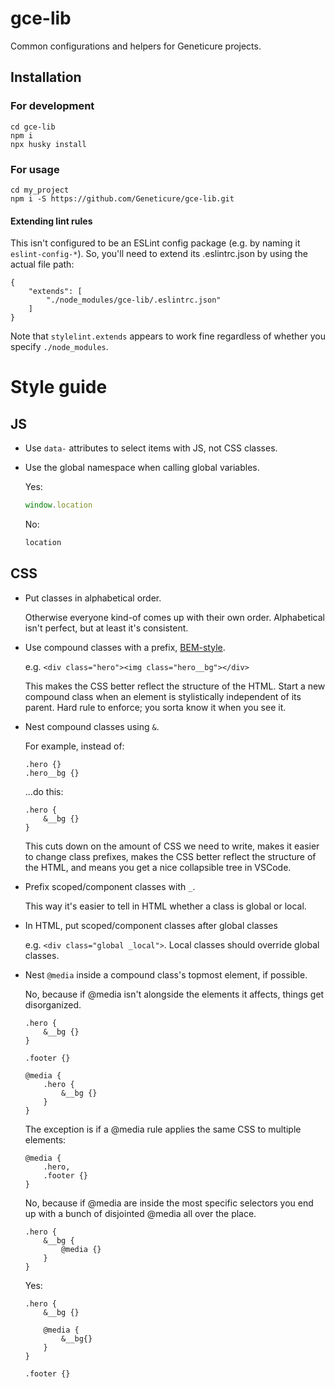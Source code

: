 # gce-lib

Common configurations and helpers for Geneticure projects.

## Installation

### For development

```
cd gce-lib
npm i
npx husky install
```

### For usage

```
cd my_project
npm i -S https://github.com/Geneticure/gce-lib.git
```

#### Extending lint rules

This isn't configured to be an ESLint config package (e.g. by naming it `eslint-config-*`). So, you'll need to extend its .eslintrc.json by using the actual file path:

```
{
	"extends": [
		"./node_modules/gce-lib/.eslintrc.json"
	]
}
```

Note that `stylelint.extends` appears to work fine regardless of whether you specify `./node_modules`.

# Style guide

## JS

- Use `data-` attributes to select items with JS, not CSS classes.
- Use the global namespace when calling global variables.

    Yes:
    ```js
    window.location
    ```

    No:
    ```js
    location
    ```

## CSS

- Put classes in alphabetical order.

    Otherwise everyone kind-of comes up with their own order. Alphabetical isn't perfect, but at least it's consistent.

- Use compound classes with a prefix, [BEM-style](https://getbem.com/introduction/).

    e.g. `<div class="hero"><img class="hero__bg"></div>`

    This makes the CSS better reflect the structure of the HTML. Start a new compound class when an element is stylistically independent of its parent. Hard rule to enforce; you sorta know it when you see it.

- Nest compound classes using `&`.

    For example, instead of:
    ```
    .hero {}
    .hero__bg {}
    ```
    ...do this:
    ```
    .hero {
        &__bg {}
    }
    ```

    This cuts down on the amount of CSS we need to write, makes it easier to change class prefixes, makes the CSS better reflect the structure of the HTML, and means you get a nice collapsible tree in VSCode.

- Prefix scoped/component classes with `_`.

    This way it's easier to tell in HTML whether a class is global or local.

- In HTML, put scoped/component classes after global classes

    e.g. `<div class="global _local">`. Local classes should override global classes.

- Nest `@media` inside a compound class's topmost element, if possible.

    No, because if @media isn't alongside the elements it affects, things get disorganized.
    ```
    .hero {
        &__bg {}
    }

    .footer {}

    @media {
        .hero {
            &__bg {}
        }
    }
    ```

    The exception is if a @media rule applies the same CSS to multiple elements:
    ```
    @media {
        .hero,
        .footer {}
    }
    ```

    No, because if @media are inside the most specific selectors you end up with a bunch of disjointed @media all over the place.
    ```
    .hero {
        &__bg {
            @media {}
        }
    }
    ```

    Yes:
    ```
    .hero {
        &__bg {}

        @media {
            &__bg{}
        }
    }

    .footer {}
    ```
